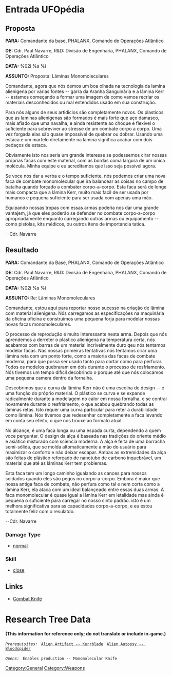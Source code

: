# Entrada UFOpédia

## Proposta

**PARA:** Comandante da base, PHALANX, Comando de Operações Atlântico

**DE:** Cdr. Paul Navarre, R&D: Divisão de Engenharia, PHALANX, Comando
de Operações Atlântico

**DATA:** %02i %s %i

**ASSUNTO:** Proposta: Lâminas Monomoleculares

Comandante, agora que nós demos um boa olhada na tecnologia da lamina
alienigena por varias fontes -- garra da Aranha Sanguinária e a lâmina
Kerr -- estamos começando a formar uma imagem de como vamos recriar os
materiais desconhecidos ou mal entendidos usado em sua construção.

Para nós alguns de seus artidicios são completamente novos. Os plasticos
que as laminas alienigenas são formados é mais forte que aço damasco,
mais afiado que uma navalha, e ainda resistente ao choque e flexivel o
suficiente para sobreviver ao stresse de um combate corpo a corpo. Uma
vez forgada elas são quase impossível de quebrar ou dobrar. Usando uma
estaca e um martelo diretamente na lamina significa acabar com dois
pedaços de estaca.

Obviamente isto nos seria um grande interesse se podessemos cirar nossas
próprias facas com este material, com as bordas coma largura de um única
molécula. Minha equipe e eu acreditamos que isso seja possivel agora.

Se voce nos dar a verba e o tempo suficiente, nós podemos criar uma nova
faca de combate monomolecular que ira balancear as coisas no campo de
batalha quando forçado a combater corpo-a-corpo. Esta faca será de longe
mais compacta que a lâmina Kerr, muito mais facil de ser usada por
humanos e pequena suficiente para ser usada com apenas uma mão.

Equipando nossas tropas com essas armas poderia nos dar uma grande
vantajem, já que eles poderão se defender no combate corpo-a-corpo
apropriadamente enquanto carregando outras armas ou equipamento -- como
pistolas, kits médicos, ou outros itens de importancia tatica.

--Cdr. Navarre

## Resultado

**PARA:** Comandante da Base, PHALANX, Comando de Operações Atlântico

**DE:** Cdr. Paul Navarre, R&D: Divisão de Engenharia, PHALANX, Comando
de Operações Atlântico

**DATA:** %02i %s %i

**ASSUNTO:** Re: Lâminas Monomoleculares

Comandante, estou aqui para reportar nosso sucesso na criação de lâmina
com material alienigena. Nós carregamos as especificações na maquinária
da oficina oficina e construimos uma pequena forja para modelar nossas
novas facas monomoleculares.

O processo de reprodução é muito interessante nesta arma. Depois que nós
aprendemos a derreter o plastico alienigena na temperatura certa, nós
acabamos com barras de um material incrivelmente duro qeu nós tentamos
modelar facas. Nas nossas primeiras tentativas nós tentamos criar uma
lâmina reta com um ponto forte, como a maioria das facas de combate
moderna, para que possa ser usado tanto para cortar como para perfurar.
Todos os modelos quebraram em dois durante o processo de resfriamento.
Nós tivemos um tempo difícil decobrindo o porque até que nós colocamos
uma pequena camera dentro da fornalha.

Descobrimos que a curva da lâmina Kerr não é uma escolha de design -- é
uma função do próprio material. O plástico se curva e se expande
radicalmente durante a modelagem no calor em nossa fornalha, e se
contrai novamente durante o resfriamento, o que acabou quebrando todas
as lâminas retas. Isto requer uma curva particular para reter a
durabilidade como lâmina. Nós tivemos que redesenhar completamente a
faca levando em conta seu efeito, o que nos trouxe ao formato atual.

No alcançe, é uma faca longa ou uma espada curta, dependendo a quem voce
perguntar. O design da alça é baseada nas tradições do oriente médio e
asiático misturado com sciencia moderna. A alça é feita de uma borracha
semi-sólida, que se molda altomaticamente a mão do usuário para
maximizar o conforto e não deixar escapar. Ambas as extremidades da alça
são feitas de plástico reforçado de nanotubo de carbono inquebrável, um
material que até as lâminas Kerr tem problemas.

Esta faca tem um longo caminho igualando as cances para nossos soldados
quando eles são pegos no corpo-a-corpo. Embora é maior que nossa antiga
faca de combate, não perfura como tal e nem corta como a lâmina Kerr,
ela ataca com um ideal balançeado entre essas duas armas. A faca
monomolecular é quase igual a lâmina Kerr em letalidade mas ainda é
pequena o suficiente para carregar no nosso cinto padrão. isto é um
melhora significativa para as capacidades corpo-a-corpo, e eu estou
totalmente feliz com o resulatdo.

--Cdr. Navarre

### Damage Type

- [normal](Damage/normal "wikilink")

### Skill

- [close](Skills/close "wikilink")

## Links

- [Combat Knife](Equipment/Secondary_Weapons/Combat_Knife "wikilink")

# Research Tree Data

**(This information for reference only; do not translate or include
in-game.)**

*`Prerequisites:`*
` `[`Alien Artifact -- Kerrblade`](Equipment/Secondary_Weapons/Kerrblade "wikilink")
` `[`Alien Autopsy -- Bloodspider`](Aliens/Bloodspider "wikilink")

*`Opens:`*
` Enables production -- Monomolecular Knife`

[Category:General](Category:General "wikilink")
[Category:Weapons](Category:Weapons "wikilink")